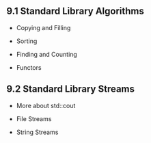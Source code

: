## 9.1 Standard Library Algorithms

* Copying and Filling

* Sorting

* Finding and Counting

* Functors

## 9.2 Standard Library Streams

* More about std::cout

* File Streams

* String Streams

